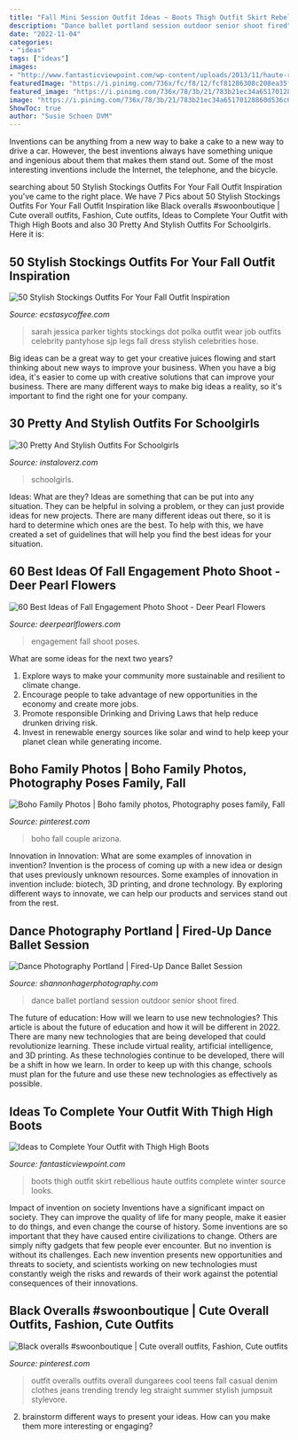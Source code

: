 ```yaml
---
title: "Fall Mini Session Outfit Ideas ~ Boots Thigh Outfit Skirt Rebellious Haute Outfits Complete Winter Source Looks"
description: "Dance ballet portland session outdoor senior shoot fired"
date: "2022-11-04"
categories:
- "ideas"
tags: ["ideas"]
images:
- "http://www.fantasticviewpoint.com/wp-content/uploads/2013/11/haute-rebellious-boots-haute-rebellious-skirt_400.jpg"
featuredImage: "https://i.pinimg.com/736x/fc/f8/12/fcf81286308c208ea35f0ef44347656f.jpg"
featured_image: "https://i.pinimg.com/736x/78/3b/21/783b21ec34a65170128860d536c601a4--overalls-outfit-for-teens-jumpsuit-for-teens.jpg"
image: "https://i.pinimg.com/736x/78/3b/21/783b21ec34a65170128860d536c601a4--overalls-outfit-for-teens-jumpsuit-for-teens.jpg"
ShowToc: true
author: "Susie Schoen DVM"
---
```



Inventions can be anything from a new way to bake a cake to a new way to drive a car. However, the best inventions always have something unique and ingenious about them that makes them stand out. Some of the most interesting inventions include the Internet, the telephone, and the bicycle.

	

		
searching about 50 Stylish Stockings Outfits For Your Fall Outfit Inspiration you've came to the right place. We have 7 Pics about 50 Stylish Stockings Outfits For Your Fall Outfit Inspiration like Black overalls #swoonboutique | Cute overall outfits, Fashion, Cute outfits, Ideas to Complete Your Outfit with Thigh High Boots and also 30 Pretty And Stylish Outfits For Schoolgirls. Here it is:
		
    
## 50 Stylish Stockings Outfits For Your Fall Outfit Inspiration

<img loading=lazy src="https://i1.wp.com/www.ecstasycoffee.com/wp-content/uploads/2016/10/Stockings-Outfit-7.jpg?resize=286%2C578" onerror="this.onerror=null;this.src='https://tse2.mm.bing.net/th?id=OIP.h2ScitR5nVu0p0AOiJzbMwHaO9&amp;pid=15.1';" alt="50 Stylish Stockings Outfits For Your Fall Outfit Inspiration">

_Source: ecstasycoffee.com_

>sarah jessica parker tights stockings dot polka outfit wear job outfits celebrity pantyhose sjp legs fall dress stylish celebrities hose. 

	

Big ideas can be a great way to get your creative juices flowing and start thinking about new ways to improve your business. When you have a big idea, it's easier to come up with creative solutions that can improve your business. There are many different ways to make big ideas a reality, so it's important to find the right one for your company.

    
## 30 Pretty And Stylish Outfits For Schoolgirls

<img loading=lazy src="https://instaloverz.com/wp-content/uploads/2016/09/26-stylish-outfits-for-schoolgirls-1-768x1024.jpg" onerror="this.onerror=null;this.src='https://tse1.mm.bing.net/th?id=OIP._vGfzLnMirenDroNpxiUkQHaJ4&amp;pid=15.1';" alt="30 Pretty And Stylish Outfits For Schoolgirls">

_Source: instaloverz.com_

>schoolgirls. 

	

Ideas: What are they?
Ideas are something that can be put into any situation. They can be helpful in solving a problem, or they can just provide ideas for new projects. There are many different ideas out there, so it is hard to determine which ones are the best. To help with this, we have created a set of guidelines that will help you find the best ideas for your situation.

    
## 60 Best Ideas Of Fall Engagement Photo Shoot - Deer Pearl Flowers

<img loading=lazy src="https://www.deerpearlflowers.com/wp-content/uploads/2016/08/Fall-Engagement-Photo-Shoot-and-Poses-Ideas-7.jpg" onerror="this.onerror=null;this.src='https://tse3.mm.bing.net/th?id=OIP.B_SG8GnrM8kxurb-pnifyQHaLH&amp;pid=15.1';" alt="60 Best Ideas of Fall Engagement Photo Shoot - Deer Pearl Flowers">

_Source: deerpearlflowers.com_

>engagement fall shoot poses. 

	

What are some ideas for the next two years?
1. Explore ways to make your community more sustainable and resilient to climate change.
2. Encourage people to take advantage of new opportunities in the economy and create more jobs.
3. Promote responsible Drinking and Driving Laws that help reduce drunken driving risk.
4. Invest in renewable energy sources like solar and wind to help keep your planet clean while generating income.

    
## Boho Family Photos | Boho Family Photos, Photography Poses Family, Fall

<img loading=lazy src="https://i.pinimg.com/736x/fc/f8/12/fcf81286308c208ea35f0ef44347656f.jpg" onerror="this.onerror=null;this.src='https://tse1.mm.bing.net/th?id=OIP.8Nli3Oh4pupCb_omvQ6ZTgHaLH&amp;pid=15.1';" alt="Boho Family Photos | Boho family photos, Photography poses family, Fall">

_Source: pinterest.com_

>boho fall couple arizona. 

	

Innovation in Innovation: What are some examples of innovation in invention?
Invention is the process of coming up with a new idea or design that uses previously unknown resources. Some examples of innovation in invention include: biotech, 3D printing, and drone technology. By exploring different ways to innovate, we can help our products and services stand out from the rest.

    
## Dance Photography Portland | Fired-Up Dance Ballet Session

<img loading=lazy src="http://www.shannonhagerphotography.com/wp-content/uploads/2016/01/26-2656-post/portland-senior-photographer-dance-photos-68.jpg" onerror="this.onerror=null;this.src='https://tse3.mm.bing.net/th?id=OIP.9QXPGGMMuw8Em6gC2DDoIgHaLE&amp;pid=15.1';" alt="Dance Photography Portland | Fired-Up Dance Ballet Session">

_Source: shannonhagerphotography.com_

>dance ballet portland session outdoor senior shoot fired. 

	

The future of education: How will we learn to use new technologies?
This article is about the future of education and how it will be different in 2022. There are many new technologies that are being developed that could revolutionize learning. These include virtual reality, artificial intelligence, and 3D printing. As these technologies continue to be developed, there will be a shift in how we learn. In order to keep up with this change, schools must plan for the future and use these new technologies as effectively as possible.

    
## Ideas To Complete Your Outfit With Thigh High Boots

<img loading=lazy src="http://www.fantasticviewpoint.com/wp-content/uploads/2013/11/haute-rebellious-boots-haute-rebellious-skirt_400.jpg" onerror="this.onerror=null;this.src='https://tse4.mm.bing.net/th?id=OIP.J9bfUFo3c0PltqYK4CNWQAHaLH&amp;pid=15.1';" alt="Ideas to Complete Your Outfit with Thigh High Boots">

_Source: fantasticviewpoint.com_

>boots thigh outfit skirt rebellious haute outfits complete winter source looks. 

	

Impact of invention on society
Inventions have a significant impact on society. They can improve the quality of life for many people, make it easier to do things, and even change the course of history. Some inventions are so important that they have caused entire civilizations to change. Others are simply nifty gadgets that few people ever encounter. But no invention is without its challenges. Each new invention presents new opportunities and threats to society, and scientists working on new technologies must constantly weigh the risks and rewards of their work against the potential consequences of their innovations.

    
## Black Overalls #swoonboutique | Cute Overall Outfits, Fashion, Cute Outfits

<img loading=lazy src="https://i.pinimg.com/736x/78/3b/21/783b21ec34a65170128860d536c601a4--overalls-outfit-for-teens-jumpsuit-for-teens.jpg" onerror="this.onerror=null;this.src='https://tse3.mm.bing.net/th?id=OIP.sm6jGRpXLjBnXCjzX0m8ygHaJ3&amp;pid=15.1';" alt="Black overalls #swoonboutique | Cute overall outfits, Fashion, Cute outfits">

_Source: pinterest.com_

>outfit overalls outfits overall dungarees cool teens fall casual denim clothes jeans trending trendy leg straight summer stylish jumpsuit stylevore. 

	

2. brainstorm different ways to present your ideas. How can you make them more interesting or engaging?

